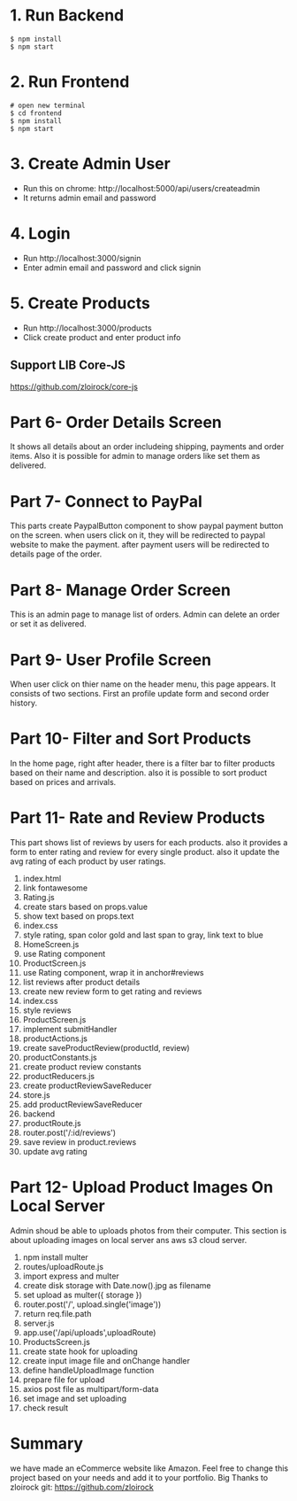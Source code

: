 # 1. Run Backend

```
$ npm install
$ npm start
```

# 2. Run Frontend

```
# open new terminal
$ cd frontend
$ npm install
$ npm start
```

# 3. Create Admin User

- Run this on chrome: http://localhost:5000/api/users/createadmin
- It returns admin email and password

# 4. Login

- Run http://localhost:3000/signin
- Enter admin email and password and click signin

# 5. Create Products

- Run http://localhost:3000/products
- Click create product and enter product info

## Support LIB Core-JS

https://github.com/zloirock/core-js

# Part 6- Order Details Screen

It shows all details about an order includeing shipping, payments and order items. Also it is possible for admin to manage orders like set them as delivered.

# Part 7- Connect to PayPal

This parts create PaypalButton component to show paypal payment button on the screen.
when users click on it, they will be redirected to paypal website to make the payment.
after payment users will be redirected to details page of the order.

# Part 8- Manage Order Screen

This is an admin page to manage list of orders. Admin can delete an order or set it as delivered.

# Part 9- User Profile Screen

When user click on thier name on the header menu, this page appears. It consists of two sections. First an profile update form and second order history.

# Part 10- Filter and Sort Products

In the home page, right after header, there is a filter bar to filter products based on their name and description. also it is possible to sort product based on prices and arrivals.


# Part 11- Rate and Review Products

This part shows list of reviews by users for each products. also it provides a form to enter rating and review for every single product. also it update the avg rating of each product by user ratings.

1. index.html
2. link fontawesome
3. Rating.js
4. create stars based on props.value
5. show text based on props.text
6. index.css
7. style rating, span color gold and last span to gray, link text to blue
8. HomeScreen.js
9. use Rating component
10. ProductScreen.js
11. use Rating component, wrap it in anchor#reviews
12. list reviews after product details
13. create new review form to get rating and reviews
14. index.css
15. style reviews
16. ProductScreen.js
17. implement submitHandler
18. productActions.js
19. create saveProductReview(productId, review)
20. productConstants.js
21. create product review constants
22. productReducers.js
23. create productReviewSaveReducer
24. store.js
25. add productReviewSaveReducer
26. backend
27. productRoute.js
28. router.post('/:id/reviews')
29. save review in product.reviews
30. update avg rating

# Part 12- Upload Product Images On Local Server

Admin shoud be able to uploads photos from their computer. This section is about uploading images on local server ans aws s3 cloud server.

1. npm install multer
2. routes/uploadRoute.js
3. import express and multer
4. create disk storage with Date.now().jpg as filename
5. set upload as multer({ storage })
6. router.post('/', upload.single('image'))
7. return req.file.path
8. server.js
9. app.use('/api/uploads',uploadRoute)
10. ProductsScreen.js
11. create state hook for uploading
12. create input image file and onChange handler
13. define handleUploadImage function
14. prepare file for upload
15. axios post file as multipart/form-data
16. set image and set uploading
17. check result


# Summary

we have made an eCommerce website like Amazon. Feel free to change this project based on your needs and add it to your portfolio.
Big Thanks to zloirock 
git: https://github.com/zloirock 
